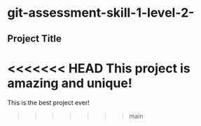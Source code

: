 # git-assessment-skill-1-level-2-

## Project Title

<<<<<<< HEAD
This project is amazing and unique!
=======
This is the best project ever!
>>>>>>> main
